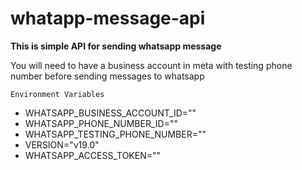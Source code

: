 ﻿# whatapp-message-api

**This is simple API for sending whatsapp message**

You will need to have a business account in meta with testing phone number before sending messages to whatsapp



```Environment Variables```
- WHATSAPP_BUSINESS_ACCOUNT_ID=""
- WHATSAPP_PHONE_NUMBER_ID=""
- WHATSAPP_TESTING_PHONE_NUMBER=""
- VERSION="v19.0"
- WHATSAPP_ACCESS_TOKEN=""
